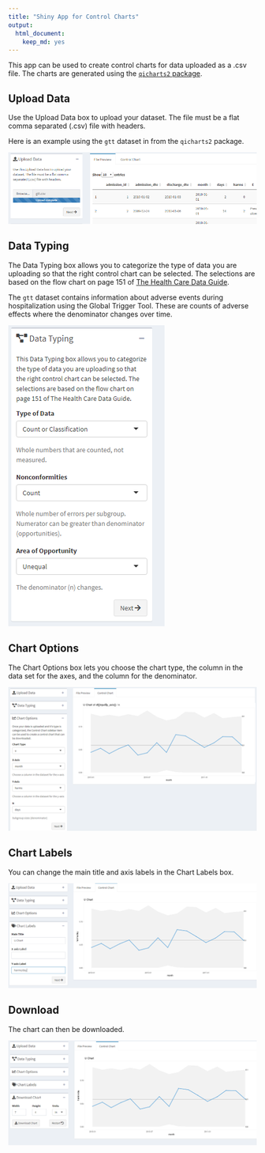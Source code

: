 ```yaml
---
title: "Shiny App for Control Charts"
output: 
  html_document: 
    keep_md: yes
---
```




This app can be used to create control charts for data uploaded as a .csv file.
The charts are generated using the 
[`qicharts2` package](https://anhoej.github.io/qicharts2/).


## Upload Data

Use the Upload Data box to upload your dataset. The file must be a flat
comma separated (.csv) file with headers.

Here is an example using the `gtt` dataset in from the `qicharts2` package.

![](img/upload2.PNG)

## Data Typing

The Data Typing box allows you to categorize the type of data you are
uploading so that the right control chart can be selected. The selections are
based on the flow chart on page 151 of [The Health Care Data Guide](https://www.amazon.com/Health-Care-Data-Guide-Improvement/dp/0470902582/ref=sr_1_1?keywords=the+health+care+data+guide&qid=1569593782&sr=8-1).

The `gtt` dataset contains information about adverse events during
hospitalization using the Global Trigger Tool. These are counts of adverse
effects where the denominator changes over time.

![](img/data_typing.PNG)

## Chart Options

The Chart Options box lets you choose the chart type, the column in the data set
for the axes, and the column for the denominator. 

![](img/chart_options.PNG)

## Chart Labels

You can change the main title and axis labels in the Chart Labels box.

![](img/chart_labels.PNG)

## Download

The chart can then be downloaded.

![](img/download.PNG)
